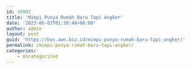 ```yaml
---
id: 16902
title: 'Mimpi Punya Rumah Baru Tapi Angker'
date: '2023-06-03T01:30:48+00:00'
author: admin
layout: post
guid: 'https://bos.awn.biz.id/mimpi-punya-rumah-baru-tapi-angker/'
permalink: /mimpi-punya-rumah-baru-tapi-angker/
categories:
    - Uncategorized
---
```


